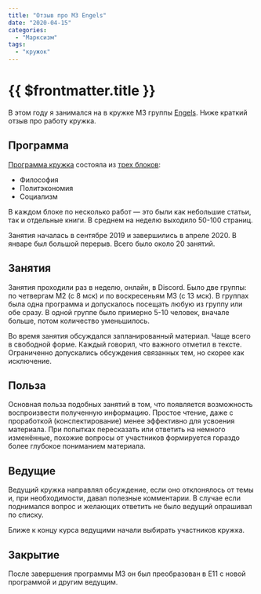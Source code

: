 ```yaml
---
title: "Отзыв про М3 Engels"
date: "2020-04-15"
categories: 
  - "Марксизм"
tags: 
  - "кружок"
---
```


# {{ $frontmatter.title }}

В этом году я занимался на в кружке M3 группы [Engels](https://vk.com/@derengels-o-gruppe-engels). Ниже краткий отзыв про работу кружка.

## Программа

[Программа кружка](https://vk.com/@derengels-nabor-v-kruzhok-m2m3) состояла из [трех блоков](http://www.communi.ru/matireals/university/origins/lenin/3sources_3parts_marksizm.htm):

- Философия
- Политэкономия
- Социализм

В каждом блоке по несколько работ — это были как небольшие статьи, так и отдельные книги. В среднем на неделю выходило 50-100 страниц.

Занятия началась в сентябре 2019 и завершились в апреле 2020. В январе был большой перерыв. Всего было около 20 занятий.

## Занятия

Занятия проходили раз в неделю, онлайн, в Discord. Было две группы: по четвергам M2 (с 8 мск) и по воскресеньям M3 (с 13 мск). В группах была одна программа и допускалось посещать любую из группу или обе сразу. В одной группе было примерно 5-10 человек, вначале больше, потом количество уменьшилось.

Во время занятия обсуждался запланированный материал. Чаще всего в свободной форме. Каждый говорил, что важного отметил в тексте. Ограниченно допускались обсуждения связанных тем, но скорее как исключение.

## Польза

Основная польза подобных занятий в том, что появляется возможность воспроизвести полученную информацию. Простое чтение, даже с проработкой (конспектирование) менее эффективно для усвоения материала. При попытках пересказать или ответить на немного изменённые, похожие вопросы от участников формируется гораздо более глубокое пониманием материала.

## Ведущие

Ведущий кружка направлял обсуждение, если оно отклонялось от темы и, при необходимости, давал полезные комментарии. В случае если поднимался вопрос и желающих ответить не было ведущий опрашивал по списку.

Ближе к концу курса ведущими начали выбирать участников кружка.

## Закрытие

После завершения программы M3 он был преобразован в E11 с новой программой и другим ведущим.
